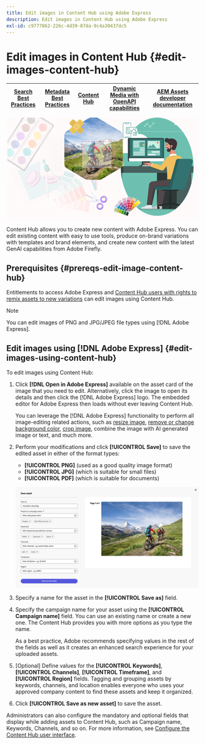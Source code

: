```yaml
---
title: Edit images in Content Hub using Adobe Express
description: Edit images in Content Hub using Adobe Express
exl-id: c9777862-226c-4d39-87da-9c4a30437dc5
---
```

# Edit images in Content Hub {#edit-images-content-hub}

| [Search Best Practices](/help/assets/search-best-practices.md) |[Metadata Best Practices](/help/assets/metadata-best-practices.md)|[Content Hub](/help/assets/product-overview.md)|[Dynamic Media with OpenAPI capabilities](/help/assets/dynamic-media-open-apis-overview.md)|[AEM Assets developer documentation](https://developer.adobe.com/experience-cloud/experience-manager-apis/)|
| ------------- | --------------------------- |---------|----|-----|

![Edit images in Content Hub using Adobe Express](assets/edit-images-content-hub.png)

Content Hub allows you to create new content with Adobe Express. You can edit existing content with easy to use tools, produce on-brand variations with templates and brand elements, and create new content with the latest GenAI capabilities from Adobe Firefly.

## Prerequisites {#prereqs-edit-image-content-hub}

Entitlements to access Adobe Express and [Content Hub users with rights to remix assets to new variations](/help/assets/deploy-content-hub.md#onboard-content-hub-users-remix-assets) can edit images using Content Hub.

>[!NOTE]
>
>You can edit images of PNG and JPG/JPEG file types using [!DNL Adobe Express].

## Edit images using [!DNL Adobe Express] {#edit-images-using-content-hub}

To edit images using Content Hub:

1. Click **[!DNL Open in Adobe Express]** available on the asset card of the image that you need to edit. Alternatively, click the image to open its details and then click the [!DNL Adobe Express] logo. The embedded editor for Adobe Express then loads without ever leaving Content Hub.

   You can leverage the [!DNL Adobe Express] functionality to perform all image-editing related actions, such as [resize image](https://helpx.adobe.com/express/using/resize-image.html), [remove or change background color](https://helpx.adobe.com/express/using/remove-background.html), [crop image](https://helpx.adobe.com/express/using/crop-image.html), combine the image with AI generated image or text, and much more.

1. Perform your modifications and click **[!UICONTROL Save]** to save the edited asset in either of the format types:
    
    * **[!UICONTROL PNG]** (used as a good quality image format)
    * **[!UICONTROL JPG]** (which is suitable for small files)
    * **[!UICONTROL PDF]** (which is suitable for documents)

   ![Save image with Adobe Express](assets/adobe-express-save-as.png)

1. Specify a name for the asset in the **[!UICONTROL Save as]** field.

1. Specify the campaign name for your asset using the **[!UICONTROL Campaign name]** field. You can use an existing name or create a new one. The Content Hub provides you with more options as you type the name. <!--You can define multiple Campaign names for your upload. While you are typing a name, either click anywhere else within the dialog box or press the `,` (Comma) key to register the name.-->

   As a best practice, Adobe recommends specifying values in the rest of the fields as well as it creates an enhanced search experience for your uploaded assets.

1. [Optional] Define values for the **[!UICONTROL Keywords]**, **[!UICONTROL Channels]**, **[!UICONTROL Timeframe]**, and **[!UICONTROL Region]** fields. Tagging and grouping assets by keywords, channels, and location enables everyone who uses your approved company content to find these assets and keep it organized.

1. Click **[!UICONTROL Save as new asset]** to save the asset.

Administrators can also configure the mandatory and optional fields that display while adding assets to Content Hub, such as Campaign name, Keywords, Channels, and so on. For more information, see [Configure the Content Hub user interface](configure-content-hub-ui-options.md#configure-upload-options-content-hub).
